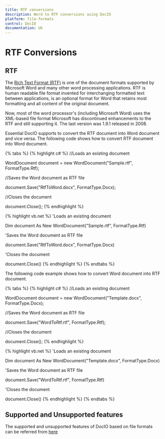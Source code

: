 ```yaml
---
title: RTF conversions
description: Word to RTF conversions using DocIO
platform: file-formats
control: DocIO
documentation: UG
---
```


# RTF Conversions

## RTF
The [Rich Text Format (RTF)](http://en.wikipedia.org/wiki/Rich_Text_Format#) is one of the document formats supported by Microsoft Word and many other word processing applications. RTF is human readable file format invented for interchanging formatted text between applications, is an optional format for Word that retains most formatting and all content of the original document.

Now, most of the word processor's (including Microsoft Word) uses the XML-based file format Microsoft has discontinued enhancements to the RTF and still supporting it. The last version was 1.9.1 released in 2008.

Essential DocIO supports to convert the RTF document into Word document and vice versa. The following code shows how to convert RTF document into Word document.

{% tabs %}
{% highlight c# %}
//Loads an existing document

WordDocument document = new WordDocument("Sample.rtf", FormatType.Rtf);

//Saves the Word document as RTF file

document.Save("RtfToWord.docx", FormatType.Docx);

//Closes the document

document.Close();
{% endhighlight %}

{% highlight vb.net %}
'Loads an existing document

Dim document As New WordDocument("Sample.rtf", FormatType.Rtf)

'Saves the Word document as RTF file

document.Save("RtfToWord.docx", FormatType.Docx)

'Closes the document

document.Close()
{% endhighlight %}
{% endtabs %}

The following code example shows how to convert Word document into RTF document.

{% tabs %}
{% highlight c# %}
//Loads an existing document

WordDocument document = new WordDocument("Template.docx", FormatType.Docx);

//Saves the Word document as RTF file

document.Save("WordToRtf.rtf", FormatType.Rtf);

//Closes the document

document.Close();
{% endhighlight %}

{% highlight vb.net %}
'Loads an existing document

Dim document As New WordDocument("Template.docx", FormatType.Docx)

'Saves the Word document as RTF file

document.Save("WordToRtf.rtf", FormatType.Rtf)

'Closes the document

document.Close()
{% endhighlight %}
{% endtabs %}

## Supported and Unsupported features
The supported and unsupported features of DocIO based on file formats can be referred from [here](https://help.syncfusion.com/file-formats/docio/supported-and-unsupported-features#)
